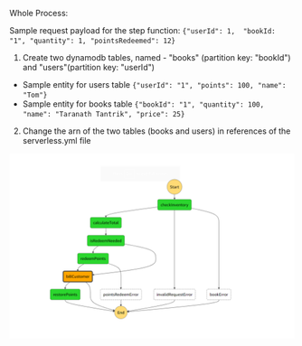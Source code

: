 Whole Process:

Sample request payload for the step function:
``{"userId": 1,  "bookId: "1", "quantity": 1, "pointsRedeemed": 12}``

1) Create two dynamodb tables, named - "books" (partition key: "bookId") and "users"(partition key: "userId")
 - Sample entity for users table 
   ``{"userId": "1", "points": 100, "name": "Tom"}``
- Sample entity for books table
  ``{"bookId": "1", "quantity": 100, "name": "Taranath Tantrik", "price": 25}``

2) Change the arn of the two tables (books and users) in references of the serverless.yml file

<img src="./diagram.png">